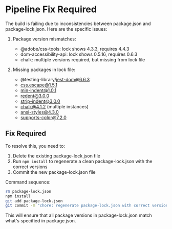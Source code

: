 # Pipeline Fix Required

The build is failing due to inconsistencies between package.json and package-lock.json. Here are the specific issues:

1. Package version mismatches:
   - @adobe/css-tools: lock shows 4.3.3, requires 4.4.3
   - dom-accessibility-api: lock shows 0.5.16, requires 0.6.3
   - chalk: multiple versions required, but missing from lock file
   
2. Missing packages in lock file:
   - @testing-library/jest-dom@6.6.3
   - css.escape@1.5.1
   - min-indent@1.0.1
   - redent@3.0.0
   - strip-indent@3.0.0
   - chalk@4.1.2 (multiple instances)
   - ansi-styles@4.3.0
   - supports-color@7.2.0

## Fix Required

To resolve this, you need to:

1. Delete the existing package-lock.json file
2. Run `npm install` to regenerate a clean package-lock.json with the correct versions
3. Commit the new package-lock.json file

Command sequence:
```bash
rm package-lock.json
npm install
git add package-lock.json
git commit -m "chore: regenerate package-lock.json with correct versions"
```

This will ensure that all package versions in package-lock.json match what's specified in package.json.